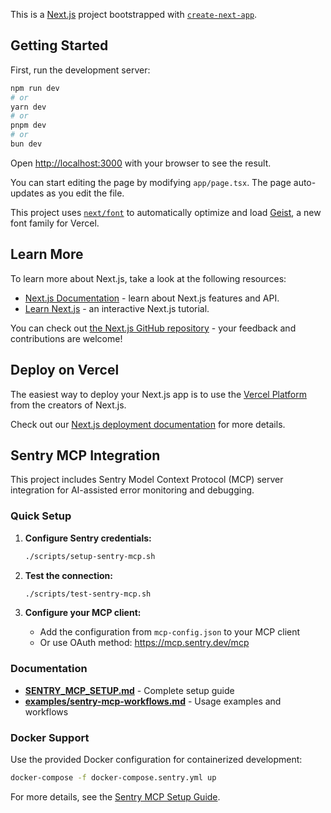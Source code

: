This is a [Next.js](https://nextjs.org) project bootstrapped with [`create-next-app`](https://nextjs.org/docs/app/api-reference/cli/create-next-app).

## Getting Started

First, run the development server:

```bash
npm run dev
# or
yarn dev
# or
pnpm dev
# or
bun dev
```

Open [http://localhost:3000](http://localhost:3000) with your browser to see the result.

You can start editing the page by modifying `app/page.tsx`. The page auto-updates as you edit the file.

This project uses [`next/font`](https://nextjs.org/docs/app/building-your-application/optimizing/fonts) to automatically optimize and load [Geist](https://vercel.com/font), a new font family for Vercel.

## Learn More

To learn more about Next.js, take a look at the following resources:

- [Next.js Documentation](https://nextjs.org/docs) - learn about Next.js features and API.
- [Learn Next.js](https://nextjs.org/learn) - an interactive Next.js tutorial.

You can check out [the Next.js GitHub repository](https://github.com/vercel/next.js) - your feedback and contributions are welcome!

## Deploy on Vercel

The easiest way to deploy your Next.js app is to use the [Vercel Platform](https://vercel.com/new?utm_medium=default-template&filter=next.js&utm_source=create-next-app&utm_campaign=create-next-app-readme) from the creators of Next.js.

Check out our [Next.js deployment documentation](https://nextjs.org/docs/app/building-your-application/deploying) for more details.

## Sentry MCP Integration

This project includes Sentry Model Context Protocol (MCP) server integration for AI-assisted error monitoring and debugging.

### Quick Setup

1. **Configure Sentry credentials:**
   ```bash
   ./scripts/setup-sentry-mcp.sh
   ```

2. **Test the connection:**
   ```bash
   ./scripts/test-sentry-mcp.sh
   ```

3. **Configure your MCP client:**
   - Add the configuration from `mcp-config.json` to your MCP client
   - Or use OAuth method: https://mcp.sentry.dev/mcp

### Documentation

- **[SENTRY_MCP_SETUP.md](./SENTRY_MCP_SETUP.md)** - Complete setup guide
- **[examples/sentry-mcp-workflows.md](./examples/sentry-mcp-workflows.md)** - Usage examples and workflows

### Docker Support

Use the provided Docker configuration for containerized development:

```bash
docker-compose -f docker-compose.sentry.yml up
```

For more details, see the [Sentry MCP Setup Guide](./SENTRY_MCP_SETUP.md).
